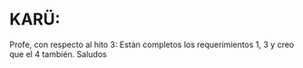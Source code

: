 # KARÜ:

Profe, con respecto al hito 3: Están completos los requerimientos 1, 3 y creo que el 4 también.
Saludos

